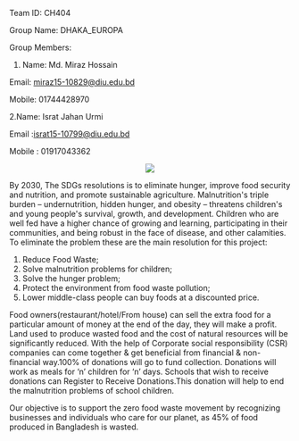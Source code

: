 Team ID: CH404

Group Name: DHAKA_EUROPA

Group Members:

1. Name: Md. Miraz Hossain

Email: miraz15-10829@diu.edu.bd

Mobile: 01744428970



 2.Name: Israt Jahan Urmi

Email :israt15-10799@diu.edu.bd

Mobile : 01917043362



<p align="center">
  <img src="https://raw.mirazhossain.me/europa/hackathon-zero_hunger.png" />
</p>


By 2030, The SDGs resolutions is to eliminate hunger, improve food security and nutrition, and promote sustainable agriculture. Malnutrition's triple burden – undernutrition, hidden hunger, and obesity – threatens children's and young people's survival, growth, and development. Children who are well fed have a higher chance of growing and learning, participating in their communities, and being robust in the face of disease, and other calamities. To eliminate the problem these are the main resolution for this project:
1. Reduce Food  Waste;
2. Solve malnutrition problems for children;
3. Solve the hunger problem;
4. Protect the environment from food waste pollution;
5. Lower middle-class people can buy foods at a discounted price.


Food owners(restaurant/hotel/From house) can sell the extra food for a particular amount of money at the end of the day, they will make a profit. Land used to produce wasted food and the cost of natural resources will be significantly reduced. With the help of Corporate social responsibility (CSR) companies can come together & get beneficial from financial & non-financial way.100% of donations will go to fund collection. Donations will work as meals for ‘n’ children for ‘n’ days. Schools that wish to receive donations can  Register to Receive Donations.This donation will help to end the malnutrition problems of school children.


Our objective is to support the zero food waste movement by recognizing businesses and individuals who care for our planet, as 45% of food produced in Bangladesh is wasted.






